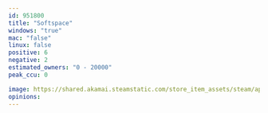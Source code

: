 ```yaml
---
id: 951800
title: "Softspace"
windows: "true"
mac: "false"
linux: false
positive: 6
negative: 2
estimated_owners: "0 - 20000"
peak_ccu: 0

image: https://shared.akamai.steamstatic.com/store_item_assets/steam/apps/951800/header.jpg?t=1595347820
opinions:
---
```

